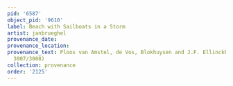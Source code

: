 ```yaml
---
pid: '6587'
object_pid: '9610'
label: Beach with Sailboats in a Storm
artist: janbrueghel
provenance_date:
provenance_location:
provenance_text: Ploos van Amstel, de Vos, Blokhuysen and J.F. Ellinckhuysen (Lugt
  3007/3008)
collection: provenance
order: '2125'
---
```

